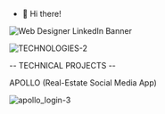 - 👋 Hi there!

![Web Designer LinkedIn Banner](https://user-images.githubusercontent.com/110641005/190729931-57fdbde7-e6fb-4fd9-aa80-48dca2ca497c.png)

![TECHNOLOGIES-2](https://user-images.githubusercontent.com/110641005/190757131-4ab461a9-70e4-404f-b478-0c568540526d.png)


-- TECHNICAL PROJECTS --

APOLLO (Real-Estate Social Media App) 

![apollo_login-3](https://user-images.githubusercontent.com/110641005/197366424-01c56d80-df82-4d11-9ba5-b63f1c5031db.png)


<!---
ash-marock/ash-marock is a ✨ special ✨ repository because its `README.md` (this file) appears on your GitHub profile.
You can click the Preview link to take a look at your changes.
--->
